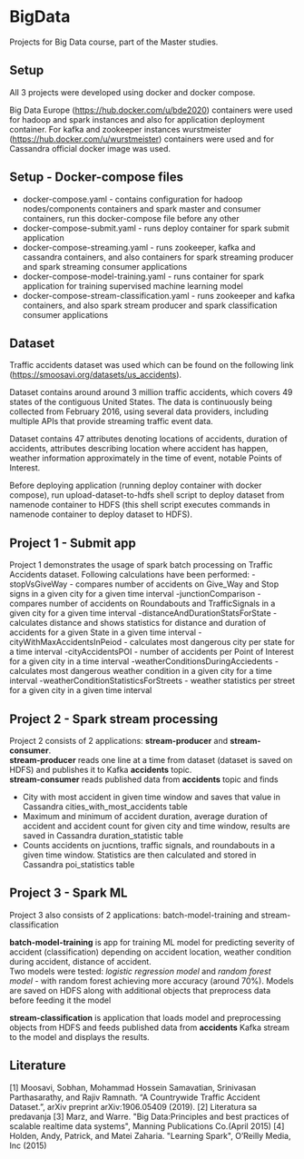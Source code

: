 # BigData
Projects for Big Data course, part of the Master studies.

## Setup
All 3 projects were developed using docker and docker compose.  

Big Data Europe (https://hub.docker.com/u/bde2020) containers were used for hadoop and spark instances and also for application deployment container.
For kafka and zookeeper instances wurstmeister (https://hub.docker.com/u/wurstmeister) containers were used and for Cassandra official docker image was used.

## Setup - Docker-compose files
  
- docker-compose.yaml - contains configuration for hadoop nodes/components containers and spark master and consumer containers, run this docker-compose file before any other
- docker-compose-submit.yaml - runs deploy container for spark submit application
- docker-compose-streaming.yaml - runs zookeeper, kafka and cassandra containers, and also containers for spark streaming producer and spark streaming consumer applications
- docker-compose-model-training.yaml - runs container for spark application for training supervised machine learning model
- docker-compose-stream-classification.yaml - runs zookeeper and kafka containers, and also spark stream producer and spark classification consumer applications

## Dataset

Traffic accidents dataset was used which can be found on the following link (https://smoosavi.org/datasets/us_accidents).  

Dataset contains around around 3 million traffic accidents, which covers 49 states of the contiguous United States. The data is continuously being collected from February 2016, using several data providers, including multiple APIs that provide streaming traffic event data.

Dataset contains 47 attributes denoting locations of accidents, duration of accidents, attributes describing location where accident has happen, weather information approximately in the time of event, notable Points of Interest. 

Before deploying application (running deploy container with docker compose), run upload-dataset-to-hdfs shell script to deploy dataset from namenode container to HDFS (this shell script executes commands in namenode container to deploy dataset to HDFS).

## Project 1 - Submit app
Project 1 demonstrates the usage of spark batch processing on Traffic Accidents dataset. 
Following calculations have been performed: 
    -stopVsGiveWay - compares number of accidents on Give_Way and Stop signs in a given city for a given time interval
    -junctionComparison - compares number of accidents on Roundabouts and TrafficSignals in a given city for a given time interval
    -distanceAndDurationStatsForState - calculates distance and shows statistics for distance and duration of accidents for a given State in a given time interval
    -cityWithMaxAccidentsInPeiod - calculates most dangerous city per state for a time interval
    -cityAccidentsPOI - number of accidents per Point of Interest for a given city in a time interval
    -weatherConditionsDuringAcciedents - calculates most dangerous weather condition in a given city for a time interval
    -weatherConditionStatisticsForStreets - weather statistics per street for a given city in a given time interval


## Project 2 - Spark stream processing

Project 2 consists of 2 applications: **stream-producer** and **stream-consumer**.  
**stream-producer** reads one line at a time from dataset (dataset is saved on HDFS) and publishes it to Kafka **accidents** topic.  
**stream-consumer** reads published data from **accidents** topic and finds
- City with most accident in given time window and saves that value in Cassandra cities_with_most_accidents table
- Maximum and minimum of accident duration, average duration of accident and accident count for given city and time window, results are saved in Cassandra duration_statistic table
- Counts accidents on jucntions, traffic signals, and roundabouts in a given time window. Statistics are then calculated and stored in Cassandra poi_statistics table 

## Project 3 - Spark ML

Project 3 also consists of 2 applications: batch-model-training and stream-classification  

**batch-model-training** is app for training ML model for predicting severity of accident (classification) depending on accident location, weather condition during accident, distance of accident.   
Two models were tested: *logistic regression model* and *random forest model* - with random forest achieving more accuracy (around 70%). Models are saved on HDFS along with additional objects that preprocess data before feeding it the model

**stream-classification** is application that loads model and preprocessing objects from HDFS and feeds published data from **accidents** Kafka stream to the model and displays the results.


## Literature
[1] Moosavi, Sobhan, Mohammad Hossein Samavatian, Srinivasan Parthasarathy, and Rajiv Ramnath. “A Countrywide Traffic Accident Dataset.”, arXiv preprint arXiv:1906.05409 (2019).
[2] Literatura sa predavanja
[3] Marz, and Warre. "Big Data:Principles and best practices of scalable realtime data systems", Manning Publications Co.(April 2015)
[4] Holden, Andy, Patrick, and Matei Zaharia. "Learning Spark", O’Reilly Media, Inc (2015)